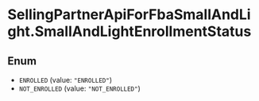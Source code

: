 # SellingPartnerApiForFbaSmallAndLight.SmallAndLightEnrollmentStatus

## Enum

* `ENROLLED` (value: `"ENROLLED"`)
* `NOT_ENROLLED` (value: `"NOT_ENROLLED"`)

